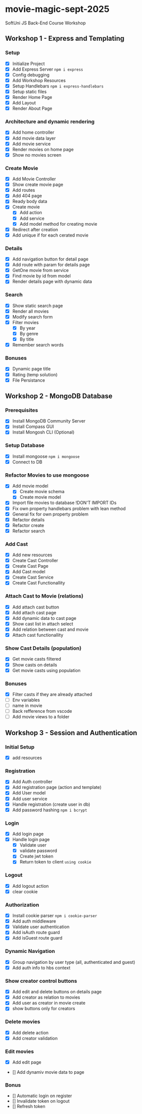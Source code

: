 # movie-magic-sept-2025

SoftUni JS Back-End Course Workshop

## Workshop 1 - Express and Templating

### Setup

-  [x] Initialize Project
-  [x] Add Express Server `npm i express`
-  [x] Config debugging
-  [x] Add Workshop Resources
-  [x] Setup Handlebars `npm i express-handlebars`
-  [x] Setup static files
-  [x] Render Home Page
-  [x] Add Layout
-  [x] Render About Page

### Architecture and dynamic rendering

-  [x] Add home controller
-  [x] Add movie data layer
-  [x] Add movie service
-  [x] Render movies on home page
-  [x] Show no movies screen

### Create Movie

-  [x] Add Movie Controller
-  [x] Show create movie page
-  [x] Add routes
-  [x] Add 404 page
-  [x] Ready body data
-  [x] Create movie
   -  [x] Add action
   -  [x] Add service
   -  [x] Add model method for creating movie
-  [x] Redirect after creation
-  [x] Add unique if for each cerated movie

### Details

-  [x] Add navigation button for detail page
-  [x] Add route with param for details page
-  [x] GetOne movie from service
-  [x] Find movie by id from model
-  [x] Render details page with dynamic data

### Search

-  [x] Show static search page
-  [x] Render all movies
-  [x] Modify search form
-  [x] Filter movies
   -  [x] By year
   -  [x] By genre
   -  [x] By title
-  [x] Remember search words

### Bonuses

-  [x] Dynamic page title
-  [x] Rating (temp solution)
-  [x] File Persistance

## Workshop 2 - MongoDB Database

### Prerequisites

-  [x] Install MongoDB Community Server
-  [x] Install Compass GUI
-  [x] Install Mongosh CLI (Optional)

### Setup Database

-  [x] Install mongoose `npm i mongoose`
-  [x] Connect to DB

### Refactor Movies to use mongoose

-  [x] Add movie model
   -  [x] Create movie schema
   -  [x] Create movie model
-  [x] Import file movies to database !DON'T IMPORT IDs
-  [x] Fix own property handlebars problem with lean method
-  [x] General fix for own property problem
-  [x] Refactor details
-  [x] Refactor create
-  [x] Refactor search

### Add Cast

-  [x] Add new resources
-  [x] Create Cast Controller
-  [x] Create Cast Page
-  [x] Add Cast model
-  [x] Create Cast Service
-  [x] Create Cast Functionallity

### Attach Cast to Movie (relations)

-  [x] Add attach cast button
-  [x] Add attach cast page
-  [x] Add dynamic data to cast page
-  [x] Show cast list in attach select
-  [x] Add relation between cast and movie
-  [x] Attach cast functionallity

### Show Cast Details (population)

-  [x] Get movie casts filtered
-  [x] Show casts on details
-  [x] Get movie casts using population

### Bonuses

-  [x] Filter casts if they are already attached
-  [ ] Env variables
-  [ ] name in movie
-  [ ] Back refference from vscode
-  [ ] Add movie views to a folder

## Workshop 3 - Session and Authentication

### Initial Setup

-  [x] add resources

### Registration

-  [x] Add Auth controller
-  [x] Add registration page (action and template)
-  [x] Add User model
-  [x] Add user service
-  [x] Handle registration (create user in db)
-  [x] Add password hashing `npm i bcrypt`

### Login

-  [x] Add login page
-  [x] Handle login page
   -  [x] Validate user
   -  [x] validate password
   -  [x] Create jwt token
   -  [x] Return token to client `using cookie`

### Logout

-  [x] Add logout action
-  [x] clear cookie

### Authorization

-  [x] Install cookie parser `npm i cookie-parser`
-  [x] Add auth middleware
-  [x] Validate user authentication
-  [x] Add isAuth route guard
-  [x] Add isGuest route guard

### Dynamic Navigation

-  [x] Group navigation by user type (all, authenticated and guest)
-  [x] Add auth info to hbs context

### Show creator control buttons

-  [x] Add edit and delete buttons on details page
-  [x] Add creator as relation to movies
-  [x] Add user as creator in movie create
-  [x] show buttons only for creators

### Delete movies

-  [x] Add delete action
-  [x] Add creator validation

### Edit movies

-  [x] Add edit page
-  [] Add dynamiv movie data to page

### Bonus

-  [] Automatic login on register
-  [] Invalidate token on logout
-  [] Refresh token

